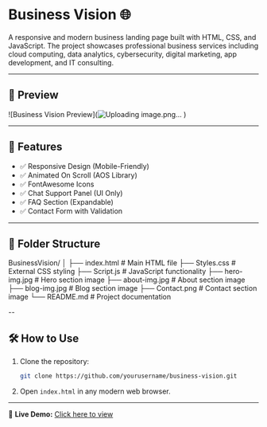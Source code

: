 # Business Vision 🌐

A responsive and modern business landing page built with HTML, CSS, and JavaScript. The project showcases professional business services including cloud computing, data analytics, cybersecurity, digital marketing, app development, and IT consulting.

---

## 📸 Preview

![Business Vision Preview](![Uploading image.png…]()
) 

---

## 🚀 Features

- ✅ Responsive Design (Mobile-Friendly)
- ✅ Animated On Scroll (AOS Library)
- ✅ FontAwesome Icons
- ✅ Chat Support Panel (UI Only)
- ✅ FAQ Section (Expandable)
- ✅ Contact Form with Validation

---

## 📁 Folder Structure
BusinessVision/
│
├── index.html # Main HTML file
├── Styles.css # External CSS styling
├── Script.js # JavaScript functionality
├── hero-img.jpg # Hero section image
├── about-img.jpg # About section image
├── blog-img.jpg # Blog section image
├── Contact.png # Contact section image
└── README.md # Project documentation

--
## 🛠️ How to Use

1. Clone the repository:
    ```bash
    git clone https://github.com/yourusername/business-vision.git
    ```
2. Open `index.html` in any modern web browser.

---
🔗 **Live Demo:** [Click here to view](visionbusiness.netlify.app/#home)


